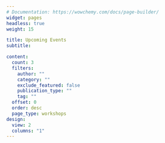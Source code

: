 ```yaml
---
# Documentation: https://wowchemy.com/docs/page-builder/
widget: pages
headless: true
weight: 15

title: Upcoming Events
subtitle:

content:
  count: 3
  filters:
    author: ""
    category: ""
    exclude_featured: false
    publication_type: ""
    tag: ""
  offset: 0
  order: desc
  page_type: workshops
design:
  view: 2
  columns: "1"
---
```


